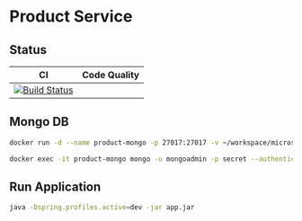 # Product Service

## Status

CI|Code Quality
--|------------
[![Build Status](https://travis-ci.org/rscai/microservices-catalog.svg?branch=master)](https://travis-ci.org/rscai/microservices-catalog)|

## Mongo DB

```bash
docker run -d --name product-mongo -p 27017:27017 -v ~/workspace/microservices-java/product-mongo-data:/data/db -e MONGO_INITDB_ROOT_USERNAME=mongoadmin -e MONGO_INITDB_ROOT_PASSWORD=secret mongo:3.4
```

```bash
docker exec -it product-mongo mongo -u mongoadmin -p secret --authenticationDatabase admin
```

## Run Application

```bash
java -Dspring.profiles.active=dev -jar app.jar
```